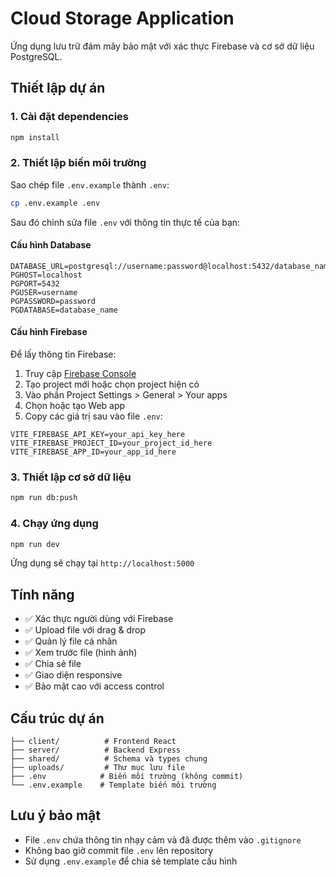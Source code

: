 # Cloud Storage Application

Ứng dụng lưu trữ đám mây bảo mật với xác thực Firebase và cơ sở dữ liệu PostgreSQL.

## Thiết lập dự án

### 1. Cài đặt dependencies
```bash
npm install
```

### 2. Thiết lập biến môi trường
Sao chép file `.env.example` thành `.env`:
```bash
cp .env.example .env
```

Sau đó chỉnh sửa file `.env` với thông tin thực tế của bạn:

#### Cấu hình Database
```env
DATABASE_URL=postgresql://username:password@localhost:5432/database_name
PGHOST=localhost
PGPORT=5432
PGUSER=username
PGPASSWORD=password
PGDATABASE=database_name
```

#### Cấu hình Firebase
Để lấy thông tin Firebase:
1. Truy cập [Firebase Console](https://console.firebase.google.com/)
2. Tạo project mới hoặc chọn project hiện có
3. Vào phần Project Settings > General > Your apps
4. Chọn hoặc tạo Web app
5. Copy các giá trị sau vào file `.env`:

```env
VITE_FIREBASE_API_KEY=your_api_key_here
VITE_FIREBASE_PROJECT_ID=your_project_id_here
VITE_FIREBASE_APP_ID=your_app_id_here
```

### 3. Thiết lập cơ sở dữ liệu
```bash
npm run db:push
```

### 4. Chạy ứng dụng
```bash
npm run dev
```

Ứng dụng sẽ chạy tại `http://localhost:5000`

## Tính năng

- ✅ Xác thực người dùng với Firebase
- ✅ Upload file với drag & drop
- ✅ Quản lý file cá nhân
- ✅ Xem trước file (hình ảnh)
- ✅ Chia sẻ file
- ✅ Giao diện responsive
- ✅ Bảo mật cao với access control

## Cấu trúc dự án

```
├── client/          # Frontend React
├── server/          # Backend Express
├── shared/          # Schema và types chung
├── uploads/         # Thư mục lưu file
├── .env            # Biến môi trường (không commit)
└── .env.example    # Template biến môi trường
```

## Lưu ý bảo mật

- File `.env` chứa thông tin nhạy cảm và đã được thêm vào `.gitignore`
- Không bao giờ commit file `.env` lên repository
- Sử dụng `.env.example` để chia sẻ template cấu hình